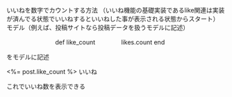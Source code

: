 いいねを数字でカウントする方法
（いいね機能の基礎実装であるlike関連は実装が済んでる状態でいいねするといいねした事が表示される状態からスタート）
モデル（例えば、投稿サイトなら投稿データを扱うモデルに記述）

　　　　　　　　def like_count　
    　　　likes.count
    end

をモデルに記述

<p><%= post.like_count %> いいね</p>

これでいいね数を表示できる

